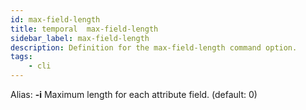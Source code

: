 ```yaml
---
id: max-field-length
title: temporal  max-field-length
sidebar_label: max-field-length
description: Definition for the max-field-length command option.
tags:
	- cli
---
```


Alias: **-i**
Maximum length for each attribute field. (default: 0)
